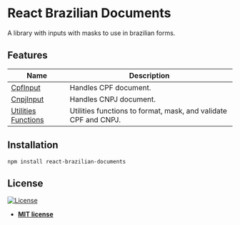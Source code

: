# React Brazilian Documents

A library with inputs with masks to use in brazilian forms.

## Features

| Name                                           | Description                                                     |
| ---------------------------------------------- | --------------------------------------------------------------- |
| [CpfInput](./CpfInput.md)                      | Handles CPF document.                                           |
| [CnpjInput](./CnpjInput.md)                    | Handles CNPJ document.                                          |
| [Utilities Functions](./UtilitiesFunctions.md) | Utilities functions to format, mask, and validate CPF and CNPJ. |

## Installation

```shell
npm install react-brazilian-documents
```

## License

[![License](http://img.shields.io/:license-mit-blue.svg?style=flat-square)](http://badges.mit-license.org)

- **[MIT license](http://opensource.org/licenses/mit-license.php)**
